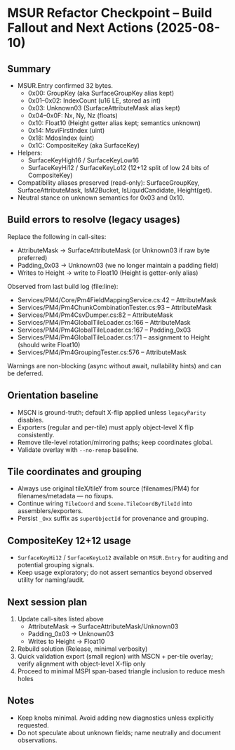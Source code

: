 # MSUR Refactor Checkpoint – Build Fallout and Next Actions (2025-08-10)

## Summary
- MSUR.Entry confirmed 32 bytes.
  - 0x00: GroupKey (aka SurfaceGroupKey alias kept)
  - 0x01–0x02: IndexCount (u16 LE, stored as int)
  - 0x03: Unknown03 (SurfaceAttributeMask alias kept)
  - 0x04–0x0F: Nx, Ny, Nz (floats)
  - 0x10: Float10 (Height getter alias kept; semantics unknown)
  - 0x14: MsviFirstIndex (uint)
  - 0x18: MdosIndex (uint)
  - 0x1C: CompositeKey (aka SurfaceKey)
- Helpers:
  - SurfaceKeyHigh16 / SurfaceKeyLow16
  - SurfaceKeyHi12 / SurfaceKeyLo12 (12+12 split of low 24 bits of CompositeKey)
- Compatibility aliases preserved (read-only): SurfaceGroupKey, SurfaceAttributeMask, IsM2Bucket, IsLiquidCandidate, Height(get).
- Neutral stance on unknown semantics for 0x03 and 0x10.

## Build errors to resolve (legacy usages)
Replace the following in call-sites:
- AttributeMask -> SurfaceAttributeMask (or Unknown03 if raw byte preferred)
- Padding_0x03 -> Unknown03 (we no longer maintain a padding field)
- Writes to Height -> write to Float10 (Height is getter-only alias)

Observed from last build log (file:line):
- Services/PM4/Core/Pm4FieldMappingService.cs:42 – AttributeMask
- Services/PM4/Pm4ChunkCombinationTester.cs:93 – AttributeMask
- Services/PM4/Pm4CsvDumper.cs:82 – AttributeMask
- Services/PM4/Pm4GlobalTileLoader.cs:166 – AttributeMask
- Services/PM4/Pm4GlobalTileLoader.cs:167 – Padding_0x03
- Services/PM4/Pm4GlobalTileLoader.cs:171 – assignment to Height (should write Float10)
- Services/PM4/Pm4GroupingTester.cs:576 – AttributeMask

Warnings are non-blocking (async without await, nullability hints) and can be deferred.

## Orientation baseline
- MSCN is ground-truth; default X-flip applied unless `legacyParity` disables.
- Exporters (regular and per-tile) must apply object-level X flip consistently.
- Remove tile-level rotation/mirroring paths; keep coordinates global.
- Validate overlay with `--no-remap` baseline.

## Tile coordinates and grouping
- Always use original tileX/tileY from source (filenames/PM4) for filenames/metadata — no fixups.
- Continue wiring `TileCoord` and `Scene.TileCoordByTileId` into assemblers/exporters.
- Persist `_Oxx` suffix as `superObjectId` for provenance and grouping.

## CompositeKey 12+12 usage
- `SurfaceKeyHi12` / `SurfaceKeyLo12` available on `MSUR.Entry` for auditing and potential grouping signals.
- Keep usage exploratory; do not assert semantics beyond observed utility for naming/audit.

## Next session plan
1) Update call-sites listed above
   - AttributeMask -> SurfaceAttributeMask/Unknown03
   - Padding_0x03 -> Unknown03
   - Writes to Height -> Float10
2) Rebuild solution (Release, minimal verbosity)
3) Quick validation export (small region) with MSCN + per-tile overlay; verify alignment with object-level X-flip only
4) Proceed to minimal MSPI span-based triangle inclusion to reduce mesh holes

## Notes
- Keep knobs minimal. Avoid adding new diagnostics unless explicitly requested.
- Do not speculate about unknown fields; name neutrally and document observations.
